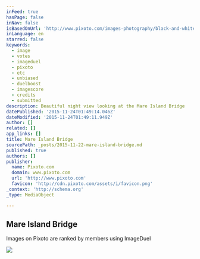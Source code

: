 ```yaml
---
inFeed: true
hasPage: false
inNav: false
isBasedOnUrl: 'http://www.pixoto.com/images-photography/black-and-white/landscapes/mare-island-bridge-4510007453286400'
inLanguage: en
starred: false
keywords:
  - image
  - votes
  - imageduel
  - pixoto
  - etc
  - unbiased
  - duelboost
  - imagescore
  - credits
  - submitted
description: Beautiful night view looking at the Mare Island Bridge
datePublished: '2015-11-24T01:49:14.046Z'
dateModified: '2015-11-24T01:49:11.949Z'
author: []
related: []
app_links: []
title: Mare Island Bridge
sourcePath: _posts/2015-11-22-mare-island-bridge.md
published: true
authors: []
publisher:
  name: Pixoto.com
  domain: www.pixoto.com
  url: 'http://www.pixoto.com'
  favicon: 'http://cdn.pixoto.com/assets/i/favicon.png'
_context: 'http://schema.org'
_type: MediaObject

---
```

<article style=""><h1>Mare Island Bridge</h1><p>Images on Pixoto are ranked by members using ImageDuel</p><img src="http://lh3.ggpht.com/vz9X-qHQcZ_OMorz2dKC6HTN0oPB1ACCf_W1FME-e5MlgnJtt0_l_Udq1qfmTKkskTt28UKJjtR2YVVQj-RyL0g=s700" /></article>